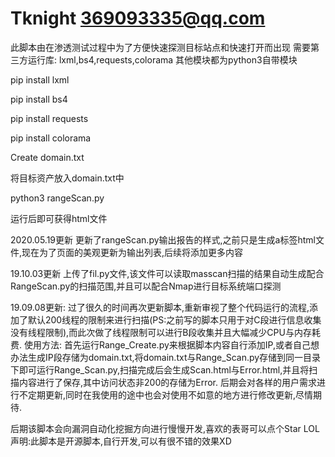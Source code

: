 # Tknight 369093335@qq.com
此脚本由在渗透测试过程中为了方便快速探测目标站点和快速打开而出现
需要第三方运行库: lxml,bs4,requests,colorama 其他模块都为python3自带模块

pip install lxml

pip install bs4

pip install requests

pip install colorama

Create domain.txt

将目标资产放入domain.txt中

python3 rangeScan.py

运行后即可获得html文件


2020.05.19更新
更新了rangeScan.py输出报告的样式,之前只是生成a标签html文件,现在为了页面的美观更新为输出列表,后续将添加更多内容


19.10.03更新
上传了fil.py文件,该文件可以读取masscan扫描的结果自动生成配合RangeScan.py的扫描范围,并且可以配合Nmap进行目标系统端口探测


19.09.08更新:
  过了很久的时间再次更新脚本,重新审视了整个代码运行的流程,添加了默认200线程的限制来进行扫描(PS:之前写的脚本只用于对C段进行信息收集没有线程限制),而此次做了线程限制可以进行B段收集并且大幅减少CPU与内存耗费.
  使用方法:
    首先运行Range_Create.py来根据脚本内容自行添加IP,或者自己想办法生成IP段存储为domain.txt,将domain.txt与Range_Scan.py存储到同一目录下即可运行Range_Scan.py,扫描完成后会生成Scan.html与Error.html,并且将扫描内容进行了保存,其中访问状态非200的存储为Error.
  后期会对各样的用户需求进行不定期更新,同时在我使用的途中也会对使用不如意的地方进行修改更新,尽情期待.



后期该脚本会向漏洞自动化挖掘方向进行慢慢开发,喜欢的表哥可以点个Star   LOL
声明:此脚本是开源脚本,自行开发,可以有很不错的效果XD
